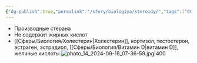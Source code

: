```yaml
---
{"dg-publish":true,"permalink":"/sfery/biologiya/steroidy/","tags":["Общаябиология"]}
---
```


- Производные стерана
- Не содержит жирных кислот
- [[Сферы/Биология/Холестерин\|Холестерин]], кортизол, тестостерон, эстраген, эстрадиол, [[Сферы/Биология/Витамин D\|витамин D]], желчные кислоты
![photo_14_2024-09-18_07-36-59.jpg|400](/img/user/%D0%90%D1%80%D1%85%D0%B8%D0%B2/%D0%9A%D1%8D%D1%88/photo_14_2024-09-18_07-36-59.jpg)